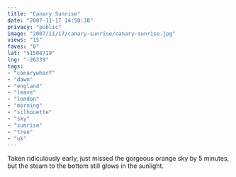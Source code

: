 ```yaml
---
title: "Canary Sunrise"
date: "2007-11-17 14:50:38"
privacy: "public"
image: "2007/11/17/canary-sunrise/canary-sunrise.jpg"
views: "15"
faves: "0"
lat: "51508719"
lng: "-26339"
tags:
- "canarywharf"
- "dawn"
- "england"
- "leave"
- "london"
- "morning"
- "silhouette"
- "sky"
- "sunrise"
- "tree"
- "uk"
---
```

Taken ridiculously early, just missed the gorgeous orange sky by 5 minutes, but the steam to the bottom still glows in the sunlight.
